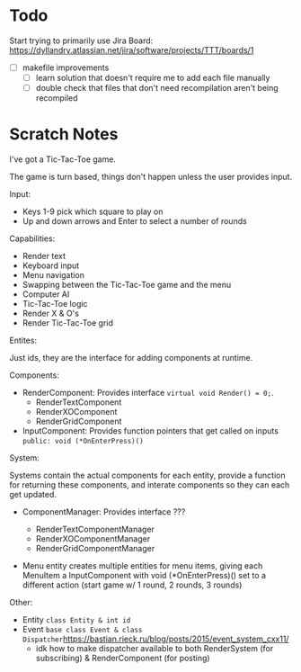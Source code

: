 # Todo 

Start trying to primarily use Jira Board: <https://dyllandry.atlassian.net/jira/software/projects/TTT/boards/1>

- [ ] makefile improvements
	- [ ] learn solution that doesn't require me to add each file manually
	- [ ] double check that files that don't need recompilation aren't being recompiled

# Scratch Notes

I've got a Tic-Tac-Toe game.

The game is turn based, things don't happen unless the user provides input.

Input:

- Keys 1-9 pick which square to play on
- Up and down arrows and Enter to select a number of rounds

Capabilities:

- Render text
- Keyboard input
- Menu navigation
- Swapping between the Tic-Tac-Toe game and the menu
- Computer AI
- Tic-Tac-Toe logic
- Render X & O's
- Render Tic-Tac-Toe grid

Entites:

Just ids, they are the interface for adding components at runtime.

Components:

- RenderComponent: Provides interface `virtual void Render() = 0;`.
	- RenderTextComponent
	- RenderXOComponent
	- RenderGridComponent
- InputComponent: Provides function pointers that get called on inputs `public: void (*OnEnterPress)()`

System:

Systems contain the actual components for each entity, provide a function for returning these components, and interate components so they can each get updated.

- ComponentManager: Provides interface ???
	- RenderTextComponentManager
	- RenderXOComponentManager
	- RenderGridComponentManager

- Menu entity creates multiple entities for menu items, giving each MenuItem a InputComponent with void (*OnEnterPress)() set to a different action (start game w/ 1 round, 2 rounds, 3 rounds)

Other:

- Entity `class Entity & int id`
- Event `base class Event & class Dispatcher`<https://bastian.rieck.ru/blog/posts/2015/event_system_cxx11/>
	- idk how to make dispatcher available to both RenderSystem (for subscribing) & RenderComponent (for posting)

